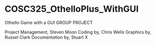 COSC325_OthelloPlus_WithGUI
===========================

Othello Game with a GUI
GROUP PROJECT

Project Management, Steven Moon
Coding by, Chris Wells
Graphics by, Russel Clark
Documentation by, Stuart X
